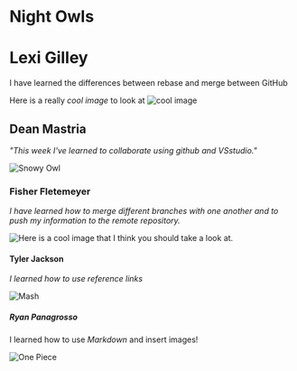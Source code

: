 
# **Night Owls**
# Lexi Gilley
I have learned the differences between rebase and merge between GitHub


Here is a really _cool image_ to look at ![cool image](https://i.pinimg.com/736x/ba/92/7f/ba927ff34cd961ce2c184d47e8ead9f6.jpg)
## Dean Mastria 
_"This week I've learned to collaborate using github and VSstudio."_


![Snowy Owl](https://www.allaboutbirds.org/guide/assets/photo/297366501-480px.jpg)
### Fisher Fletemeyer
_I have learned how to merge different branches with one another and to push my information to the remote repository._


![Here is a _cool image_ that I think you should take a look at.](https://images.pexels.com/photos/128756/pexels-photo-128756.jpeg?cs=srgb&dl=pexels-crisdip-35358-128756.jpg&fm=jpg)

#### Tyler Jackson
_I learned how to use reference links_


![Mash](https://preview.redd.it/mash-has-gained-creampuff-magic-name-describe-some-spells-v0-v9wl8ekq8mwc1.jpeg?width=640&crop=smart&auto=webp&s=610692f9b0f4050dfef92f363f35a8f9250fd4f0)

##### Ryan Panagrosso

I learned how to use _Markdown_ and insert images!


![_One Piece_](https://assets-prd.ignimgs.com/2024/03/12/top10opmomentsoo-1710280260191.jpg)
